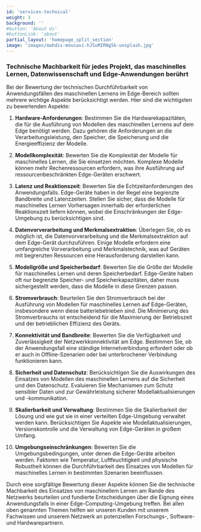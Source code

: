 ```yaml
---
id: 'services-technical'
weight: 3
background: ''
#button: 'About Us'
#buttonLink: 'about'
partial_layout: 'homepage_split_section'
image: 'images/mahdis-mousavi-hJ5uMIRNg5k-unsplash.jpg'
---
```

### Technische Machbarkeit für jedes Projekt, das maschinelles Lernen, Datenwissenschaft und Edge-Anwendungen berührt 

 

Bei der Bewertung der technischen Durchführbarkeit von Anwendungsfällen des maschinellen Lernens im Edge-Bereich sollten mehrere wichtige Aspekte berücksichtigt werden. Hier sind die wichtigsten zu bewertenden Aspekte: 

 

1. **Hardware-Anforderungen**: Bestimmen Sie die Hardwarekapazitäten, die für die Ausführung von Modellen des maschinellen Lernens auf dem Edge benötigt werden. Dazu gehören die Anforderungen an die Verarbeitungsleistung, den Speicher, die Speicherung und die Energieeffizienz der Modelle. 

 

2. **Modellkomplexität**: Bewerten Sie die Komplexität der Modelle für maschinelles Lernen, die Sie einsetzen möchten. Komplexe Modelle können mehr Rechenressourcen erfordern, was ihre Ausführung auf ressourcenbeschränkten Edge-Geräten erschwert. 

 

3. **Latenz und Reaktionszeit**: Bewerten Sie die Echtzeitanforderungen des Anwendungsfalls. Edge-Geräte haben in der Regel eine begrenzte Bandbreite und Latenzzeiten. Stellen Sie sicher, dass die Modelle für maschinelles Lernen Vorhersagen innerhalb der erforderlichen Reaktionszeit liefern können, wobei die Einschränkungen der Edge-Umgebung zu berücksichtigen sind. 

 

4. **Datenvorverarbeitung und Merkmalsextraktion**: Überlegen Sie, ob es möglich ist, die Datenvorverarbeitung und die Merkmalsextraktion auf dem Edge-Gerät durchzuführen. Einige Modelle erfordern eine umfangreiche Vorverarbeitung und Merkmalstechnik, was auf Geräten mit begrenzten Ressourcen eine Herausforderung darstellen kann. 

 

5. **Modellgröße und Speicherbedarf**: Bewerten Sie die Größe der Modelle für maschinelles Lernen und deren Speicherbedarf. Edge-Geräte haben oft nur begrenzte Speicher- und Speicherkapazitäten, daher muss sichergestellt werden, dass die Modelle in diese Grenzen passen. 

 

6. **Stromverbrauch**: Beurteilen Sie den Stromverbrauch bei der Ausführung von Modellen für maschinelles Lernen auf Edge-Geräten, insbesondere wenn diese batteriebetrieben sind. Die Minimierung des Stromverbrauchs ist entscheidend für die Maximierung der Betriebszeit und der betrieblichen Effizienz des Geräts. 

 

7. **Konnektivität und Bandbreite**: Bewerten Sie die Verfügbarkeit und Zuverlässigkeit der Netzwerkkonnektivität am Edge. Bestimmen Sie, ob der Anwendungsfall eine ständige Internetverbindung erfordert oder ob er auch in Offline-Szenarien oder bei unterbrochener Verbindung funktionieren kann. 

 

8. **Sicherheit und Datenschutz**: Berücksichtigen Sie die Auswirkungen des Einsatzes von Modellen des maschinellen Lernens auf die Sicherheit und den Datenschutz. Evaluieren Sie Mechanismen zum Schutz sensibler Daten und zur Gewährleistung sicherer Modellaktualisierungen und -kommunikation. 

 

9. **Skalierbarkeit und Verwaltung**: Bestimmen Sie die Skalierbarkeit der Lösung und wie gut sie in einer verteilten Edge-Umgebung verwaltet werden kann. Berücksichtigen Sie Aspekte wie Modellaktualisierungen, Versionskontrolle und die Verwaltung von Edge-Geräten in großem Umfang. 

 

10. **Umgebungseinschränkungen**: Bewerten Sie die Umgebungsbedingungen, unter denen die Edge-Geräte arbeiten werden. Faktoren wie Temperatur, Luftfeuchtigkeit und physische Robustheit können die Durchführbarkeit des Einsatzes von Modellen für maschinelles Lernen in bestimmten Szenarien beeinflussen. 

 

Durch eine sorgfältige Bewertung dieser Aspekte können Sie die technische Machbarkeit des Einsatzes von maschinellem Lernen am Rande des Netzwerks beurteilen und fundierte Entscheidungen über die Eignung eines Anwendungsfalls in einer Edge-Computing-Umgebung treffen. Bei allen oben genannten Themen helfen wir unseren Kunden mit unserem Fachwissen und unserem Netzwerk an potenziellen Forschungs-, Software- und Hardwarepartnern.